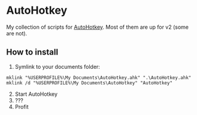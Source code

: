 # AutoHotkey

My collection of scripts for [AutoHotkey](https://www.autohotkey.com/v2/). Most of them are up for v2 (some are not).


## How to install

1. Symlink to your documents folder: 

```
mklink "%USERPROFILE%\My Documents\AutoHotkey.ahk" ".\AutoHotkey.ahk"
mklink /d "%USERPROFILE%\My Documents\AutoHotkey" "AutoHotkey"
```
2. Start AutoHotkey
3. ???
4. Profit

